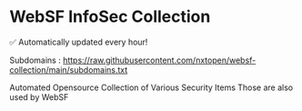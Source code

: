 # WebSF InfoSec Collection

✅ Automatically updated every hour!

Subdomains : https://raw.githubusercontent.com/nxtopen/websf-collection/main/subdomains.txt

Automated Opensource Collection of Various Security Items Those are also used by WebSF

